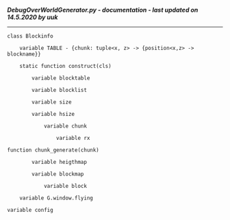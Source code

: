 ***DebugOverWorldGenerator.py - documentation - last updated on 14.5.2020 by uuk***
___

    class Blockinfo

        variable TABLE - {chunk: tuple<x, z> -> {position<x,z> -> blockname}}

        static function construct(cls)

            variable blocktable

            variable blocklist

            variable size

            variable hsize

                variable chunk

                    variable rx

    function chunk_generate(chunk)

            variable heigthmap

            variable blockmap

                variable block

        variable G.window.flying

    variable config
